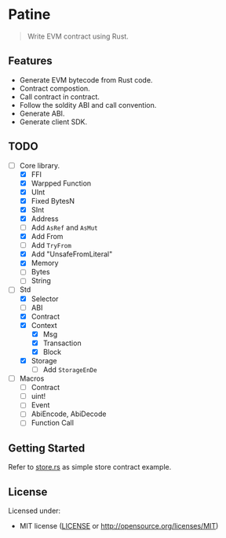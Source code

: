 # Patine

> Write EVM contract using Rust.

## Features

- Generate EVM bytecode from Rust code.
- Contract compostion.
- Call contract in contract.
- Follow the soldity ABI and call convention.
- Generate ABI.
- Generate client SDK.

## TODO

- [ ] Core library.
  - [X] FFI
  - [X] Warpped Function
  - [X] UInt
  - [X] Fixed BytesN
  - [X] SInt
  - [X] Address
  - [ ] Add `AsRef` and `AsMut`
  - [X] Add From
  - [ ] Add `TryFrom`
  - [X] Add "UnsafeFromLiteral"
  - [X] Memory
  - [ ] Bytes
  - [ ] String
- [ ] Std
  - [X] Selector
  - [ ] ABI
  - [X] Contract
  - [X] Context
    - [X] Msg
    - [X] Transaction
    - [X] Block
  - [X] Storage
    - [ ] Add `StorageEnDe`
- [ ] Macros
  - [ ] Contract
  - [ ] uint!
  - [ ] Event
  - [ ] AbiEncode, AbiDecode
  - [ ] Function Call

## Getting Started

Refer to [store.rs](./std/examples/store.rs) as simple store contract example.

## License

Licensed under:

- MIT license ([LICENSE](./LICENSE) or http://opensource.org/licenses/MIT)
